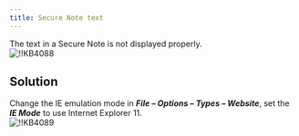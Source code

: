 ```yaml
---
title: Secure Note text
---
```

The text in a Secure Note is not displayed properly.  
![!!KB4088](https://webdevolutions.azureedge.net/docs/en/kb/KB4088.png)
## Solution
Change the IE emulation mode in ***File – Options – Types – Website***, set the ***IE Mode*** to use Internet Explorer 11.  
![!!KB4089](https://webdevolutions.azureedge.net/docs/en/kb/KB4089.png)
